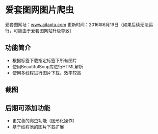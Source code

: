 # 爱套图网图片爬虫

爱套图网址：www.aitaotu.com
更新时间：2016年6月19日（如果后续无法运行，可能由于爱套图网站升级导致）

## 功能简介

* 根据标签下载指定标签下所有图片
* 使用BeautifulSoup库进行HTML解析
* 使用多线程进行图片下载，效率较高

## 截图



## 后期可添加功能

* 更完善的爬虫功能（图形化操作）
* 基于线程池的图片下载扩展

